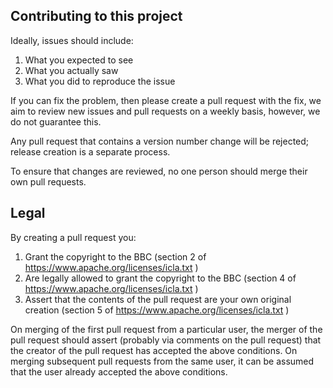 ## Contributing to this project

Ideally, issues should include:
1. What you expected to see
2. What you actually saw
3. What you did to reproduce the issue

If you can fix the problem, then please create a pull request with the fix, we aim to review new issues and pull requests on a weekly basis, however, we do not guarantee this.

Any pull request that contains a version number change will be rejected; release creation is a separate process.

To ensure that changes are reviewed, no one person should merge their own pull requests.

## Legal

By creating a pull request you:
1. Grant the copyright to the BBC (section 2 of https://www.apache.org/licenses/icla.txt )
2. Are legally allowed to grant the copyright to the BBC (section 4 of https://www.apache.org/licenses/icla.txt )
3. Assert that the contents of the pull request are your own original creation (section 5 of https://www.apache.org/licenses/icla.txt )

On merging of the first pull request from a particular user, the merger of the pull request should assert (probably via comments on the pull request) that the creator of the pull request has accepted the above conditions. On merging subsequent pull requests from the same user, it can be assumed that the user already accepted the above conditions.
